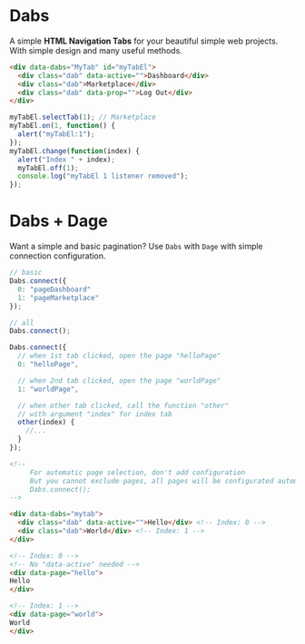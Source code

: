 # Dabs
A simple **HTML Navigation Tabs** for your beautiful simple web projects.
With simple design and many useful methods.

```html
<div data-dabs="MyTab" id="myTabEl">
  <div class="dab" data-active="">Dashboard</div>
  <div class="dab">Marketplace</div>
  <div class="dab" data-prop="">Log Out</div>
</div>
```

```js
myTabEl.selectTab(1); // Marketplace
myTabEl.on(1, function() {
  alert("myTabEl:1");
});
myTabEl.change(function(index) {
  alert("Index " + index);
  myTabEl.off(1);
  console.log("myTabEl 1 listener removed");
});
```

# Dabs + Dage
Want a simple and basic pagination? Use `Dabs` with `Dage` with simple connection configuration.

```js
// basic
Dabs.connect({
  0: "pageDashboard"
  1: "pageMarketplace"
});

// all
Dabs.connect();
```

```js
Dabs.connect({
  // when 1st tab clicked, open the page "helloPage"
  0: "helloPage",

  // when 2nd tab clicked, open the page "worldPage"
  1: "worldPage",

  // when other tab clicked, call the function "other"
  // with argument "index" for index tab
  other(index) {
    //...
  }
});
```

```html
<!--
     For automatic page selection, don't add configuration
     But you cannot exclude pages, all pages will be configurated automatically.
     Dabs.connect();
-->

<div data-dabs="mytab">
  <div class="dab" data-active="">Hello</div> <!-- Index: 0 -->
  <div class="dab">World</div> <!-- Index: 1 -->
</div>

<!-- Index: 0 -->
<!-- No "data-active" needed -->
<div data-page="hello">
Hello
</div>

<!-- Index: 1 -->
<div data-page="world">
World
</div>
```
